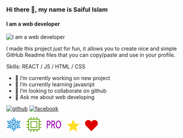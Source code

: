 ### Hi there 👋, my name is Saiful Islam
#### I am a web developer
![I am a web developer](https://scontent.fcgp7-1.fna.fbcdn.net/v/t39.30808-6/321494981_551670623226491_8162887678472693542_n.jpg?_nc_cat=109&ccb=1-7&_nc_sid=09cbfe&_nc_ohc=nVzvCPOCuFQAX9wNnPF&_nc_ht=scontent.fcgp7-1.fna&oh=00_AfAjaHEqSp_HDzIr1FvfWW-SYV8Xq3QsZ-FJNlqRvQjeUQ&oe=63AA9767)

I made this project just for fun, it allows you to create nice and simple GitHub Readme files that you can copy/paste and use in your profile.

Skills:  REACT / JS / HTML / CSS

- 🔭 I’m currently working on new project 
- 🌱 I’m currently learning javasript 
- 👯 I’m looking to collaborate on github 
- 💬 Ask me about web developing 


[<img src='https://cdn.jsdelivr.net/npm/simple-icons@3.0.1/icons/github.svg' alt='github' height='40'>](https://github.com/https://github.com/saiful1213)  [<img src='https://cdn.jsdelivr.net/npm/simple-icons@3.0.1/icons/facebook.svg' alt='facebook' height='40'>](https://www.facebook.com/https://www.facebook.com/profile.php?id=100070004091081)  

<a href='https://archiveprogram.github.com/'><img src='https://raw.githubusercontent.com/acervenky/animated-github-badges/master/assets/acbadge.gif' width='40' height='40'></a> <a href='https://docs.github.com/en/developers'><img src='https://raw.githubusercontent.com/acervenky/animated-github-badges/master/assets/devbadge.gif' width='40' height='40'></a> <a href='https://github.com/pricing'><img src='https://raw.githubusercontent.com/acervenky/animated-github-badges/master/assets/pro.gif' width='40' height='40'></a> <a href='https://stars.github.com/'><img src='https://raw.githubusercontent.com/acervenky/animated-github-badges/master/assets/starbadge.gif' width='35' height='35'></a> <a href='https://docs.github.com/en/github/supporting-the-open-source-community-with-github-sponsors'><img src='https://raw.githubusercontent.com/acervenky/animated-github-badges/master/assets/sponsorbadge.gif' width='35' height='35'></a> 


